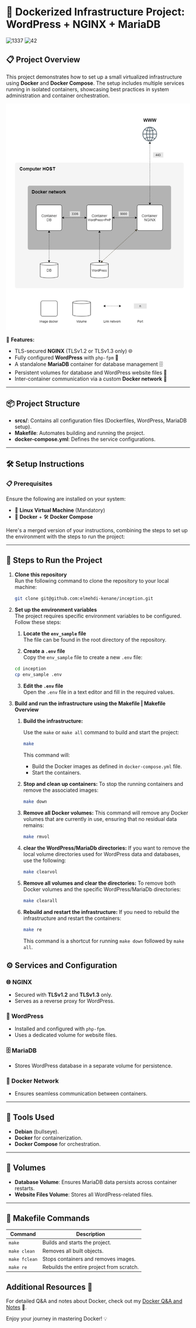 # 🐳 Dockerized Infrastructure Project: WordPress + NGINX + MariaDB
![1337](https://img.shields.io/badge/1337%20UM6P-white?style=for-the-badge&logoColor=white)
![42](https://img.shields.io/badge/school%20-black?style=for-the-badge&logo=42&logoColor=white)
## 📋 Project Overview

This project demonstrates how to set up a small virtualized infrastructure using **Docker** and **Docker Compose**. The setup includes multiple services running in isolated containers, showcasing best practices in system administration and container orchestration.
<p align="center">
    <img title="a title" alt="Alt text" src="./diagram.png">
</p>

🚀 **Features:**
- TLS-secured **NGINX** (TLSv1.2 or TLSv1.3 only) 🌐
- Fully configured **WordPress** with `php-fpm` 📝
- A standalone **MariaDB** container for database management 🗄️
- Persistent volumes for database and WordPress website files 📂
- Inter-container communication via a custom **Docker network** 🔗

---

## 📦 Project Structure
- **srcs/**: Contains all configuration files (Dockerfiles, WordPress, MariaDB setup).
- **Makefile**: Automates building and running the project.
- **docker-compose.yml**: Defines the service configurations.

---

## 🛠️ Setup Instructions

### 📋 Prerequisites

Ensure the following are installed on your system:
- 🐧 **Linux Virtual Machine** (Mandatory)
- 🐳 **Docker** + 🛠️ **Docker Compose** 

Here's a merged version of your instructions, combining the steps to set up the environment with the steps to run the project:

---

## 🚀 Steps to Run the Project

1. **Clone this repository**  
   Run the following command to clone the repository to your local machine:
   ```bash
   git clone git@github.com:elmehdi-kenane/inception.git
   ```

2. **Set up the environment variables**  
   The project requires specific environment variables to be configured. Follow these steps:

   1. **Locate the `env_sample` file**  
     The file can be found in the root directory of the repository.

   2. **Create a `.env` file**  
     Copy the `env_sample` file to create a new `.env` file:
     ```bash
    cd inception
    cp env_sample .env
     ```

   3. **Edit the `.env` file**  
     Open the `.env` file in a text editor and fill in the required values.

3. **Build and run the infrastructure using the Makefile | Makefile Overview**  

    1. **Build the infrastructure:**

        Use the `make` or `make all` command to build and start the project:
       ```bash
       make
       ```
       This command will:
       - Build the Docker images as defined in `docker-compose.yml` file.
       - Start the containers.
    2. **Stop and clean up containers:**
       To stop the running containers and remove the associated images:
       ```bash
       make down
       ```
    3. **Remove all Docker volumes:**
       This command will remove any Docker volumes that are currently in use, ensuring that no residual data remains:
       ```bash
       make rmvol
       ```
    4. **clear the WordPress/MariaDb directories:**
       If you want to remove the local volume directories used for WordPress data and databases, use the following:
       ```bash
       make clearvol
       ```

    7. **Remove all volumes and clear the directories:**
       To remove both Docker volumes and the specific WordPress/MariaDb directories:
       ```bash
       make clearall
       ```

    8. **Rebuild and restart the infrastructure:**
       If you need to rebuild the infrastructure and restart the containers:
       ```bash
       make re
       ```
       This command is a shortcut for running `make down` followed by `make all`.

## ⚙️ Services and Configuration

### 🌐 NGINX
- Secured with **TLSv1.2** and **TLSv1.3** only.
- Serves as a reverse proxy for WordPress.

### 📝 WordPress
- Installed and configured with `php-fpm`.
- Uses a dedicated volume for website files.

### 🗄️ MariaDB
- Stores WordPress database in a separate volume for persistence.

### 🔗 Docker Network
- Ensures seamless communication between containers.

---

## 🧰 Tools Used

- **Debian** (bullseye).
- **Docker** for containerization.
- **Docker Compose** for orchestration.

---

## 📁 Volumes

- **Database Volume**: Ensures MariaDB data persists across container restarts.
- **Website Files Volume**: Stores all WordPress-related files.

---

## 📜 Makefile Commands

| Command     | Description                              |
|-------------|------------------------------------------|
| `make`      | Builds and starts the project.           |
| `make clean`| Removes all built objects.               |
| `make fclean`| Stops containers and removes images.    |
| `make re`   | Rebuilds the entire project from scratch.|

## Additional Resources 📖
For detailed Q&A and notes about Docker, check out my [Docker Q&A and Notes](./DOCKER_NOTES.md) 🐳.

Enjoy your journey in mastering Docker! 💡